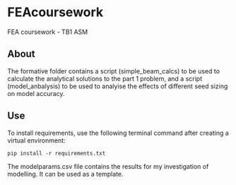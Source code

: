 # FEAcoursework

FEA coursework - TB1 ASM

## About

The formative folder contains a script (simple_beam_calcs) to be used to calculate the analytical solutions to the part 1 problem, and a script (model_anbalysis) to be used to analyise the effects of different seed sizing on model accuracy.

## Use

To install requirements, use the following terminal command after creating a virtual environment:

```
pip install -r requirements.txt
```

The modelparams.csv file contains the results for my investigation of modelling. It can be used as a template.
